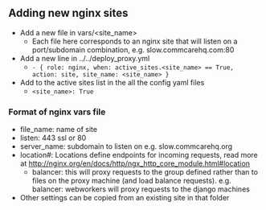 ## Adding new nginx sites

* Add a new file in vars/<site_name>
  * Each file here corresponds to an nginx site that will listen on a port/subdomain combination, e.g. slow.commcarehq.com:80
* Add a new line in ../../deploy_proxy.yml
  * `- { role: nginx, when: active_sites.<site_name> == True, action: site, site_name: <site_name> }`
* Add to the active sites list in the all the config yaml files
  * `<site_name>: True`

### Format of nginx vars file
* file_name: name of site
* listen: 443 ssl or 80
* server_name: subdomain to listen on e.g. slow.commcarehq.org
* location#: Locations define endpoints for incoming requests, read more at http://nginx.org/en/docs/http/ngx_http_core_module.html#location
  * balancer: this will proxy requests to the group defined rather than to files on the proxy machine (and load balance requests). e.g. balancer: webworkers will proxy requests to the django machines
* Other settings can be copied from an existing site in that folder
